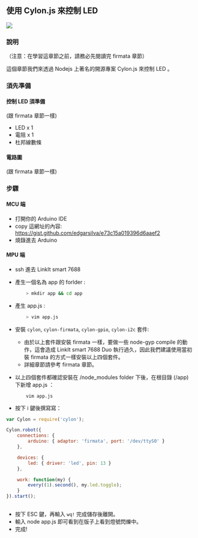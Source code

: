 ## 使用 Cylon.js 來控制 LED

![](cylon.png)

### 說明

（注意：在學習這章節之前，請務必先閱讀完 firmata 章節）

這個章節我們來透過 Nodejs 上著名的開源專案 Cylon.js 來控制 LED 。

### 須先準備

#### 控制 LED 須準備

(跟 firmata 章節一樣)
* LED x 1
* 電阻 x 1
* 杜邦線數條

#### 電路圖
(跟 firmata 章節一樣)

### 步驟

#### MCU 端
* 打開你的 Arduino IDE 
* copy 這網址的內容: https://gist.github.com/edgarsilva/e73c15a019396d6aaef2 
* 燒錄進去 Arduino  

#### MPU 端

* ssh 進去 LinkIt smart 7688

* 產生一個名為 app 的 forlder :
    ``` bash
        > mkdir app && cd app
    ```

* 產生 app.js :
    ``` bash
        > vim app.js
    ```
    
* 安裝 `cylon`, `cylon-firmata`, `cylon-gpio`, `cylon-i2c` 套件:
    
    * 由於以上套件跟安裝 firmata 一樣，要做一些 node-gyp compile 的動作，這會造成 LinkIt smart 7688 Duo 執行過久，因此我們建議使用當初裝 firmata 的方式一樣安裝以上四個套件。
    * 詳細章節請參考 firmata 章節。
    
    
* 以上四個套件都確認安裝在 /node_modules folder 下後，在根目錄 (/app) 下新增 app.js ：
    ```
        vim app.js
    ```
* 按下 i 鍵後撰寫寫：

``` js
var Cylon = require('cylon');

Cylon.robot({
    connections: {
        arduino: { adaptor: 'firmata', port: '/dev/ttyS0' }
    },

    devices: {
        led: { driver: 'led', pin: 13 }
    },

    work: function(my) {
        every((1).second(), my.led.toggle);
    }
}).start();
        
```

* 按下 ESC 鍵，再輸入 `wq!` 完成儲存後離開。
* 輸入 node app.js 即可看到在版子上看到燈號閃爍中。
* 完成!
    

        

    